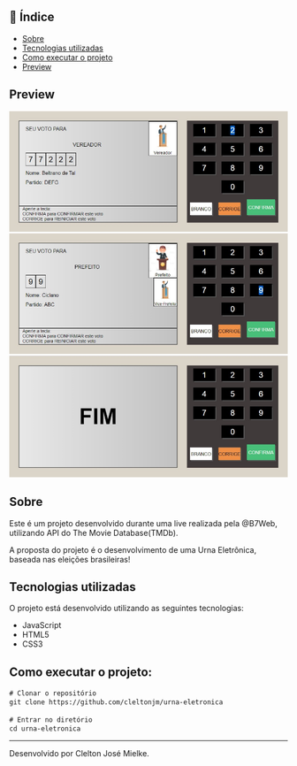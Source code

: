 ## :notebook: Índice

* [Sobre](#Sobre)
* [Tecnologias utilizadas](#tec)
* [Como executar o projeto](#exec)
* [Preview](#preview)

## Preview
![](https://github.com/cleltonjm/urna-eletronica/blob/master/images/ex1.jpg)
![](https://github.com/cleltonjm/urna-eletronica/blob/master/images/ex2.jpg)
![](https://github.com/cleltonjm/urna-eletronica/blob/master/images/ex3.jpg)

## Sobre
Este é um projeto desenvolvido durante uma live realizada pela @B7Web, utilizando API do The Movie Database(TMDb).

A proposta do projeto é o desenvolvimento de uma Urna Eletrônica, baseada nas eleições brasileiras!

## Tecnologias utilizadas<a name="tec" />
O projeto está desenvolvido utilizando as seguintes tecnologias:

* JavaScript
* HTML5
* CSS3

## Como executar o projeto:<a name="exec" />
```
# Clonar o repositório
git clone https://github.com/cleltonjm/urna-eletronica

# Entrar no diretório
cd urna-eletronica
```
-----
Desenvolvido por Clelton José Mielke.
